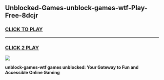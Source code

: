 
## Unblocked-Games-unblock-games-wtf-Play-Free-8dcjr
<h3>
<a href="https://premium76.site?title=unblock-games-wtf&ref=18A1">CLICK TO PLAY</a></h3>
<hr>

<h3>
<a href="https://premium76.site?title=unblock-games-wtf&ref=18A1">CLICK 2 PLAY</a>
  
</h3>

<a href="https://premium76.site?title=unblock-games-wtf&ref=18A1"><img src="https://clearcache.store/games.png"></a>


**unblock-games-wtf games unblocked: Your Gateway to Fun and Accessible Online Gaming**
